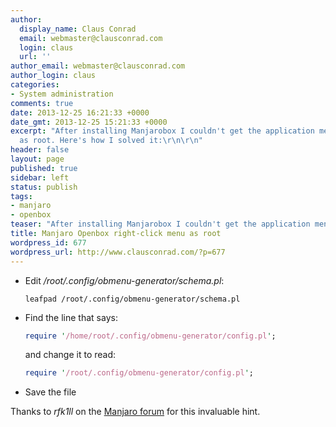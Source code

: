 ```yaml
---
author:
  display_name: Claus Conrad
  email: webmaster@clausconrad.com
  login: claus
  url: ''
author_email: webmaster@clausconrad.com
author_login: claus
categories:
- System administration
comments: true
date: 2013-12-25 16:21:33 +0000
date_gmt: 2013-12-25 15:21:33 +0000
excerpt: "After installing Manjarobox I couldn't get the application menu to work
  as root. Here's how I solved it:\r\n\r\n"
header: false
layout: page
published: true
sidebar: left
status: publish
tags:
- manjaro
- openbox
teaser: "After installing Manjarobox I couldn't get the application menu to work as root. Here's how I solved it:"
title: Manjaro Openbox right-click menu as root
wordpress_id: 677
wordpress_url: http://www.clausconrad.com/?p=677
---
```

* Edit _/root/.config/obmenu-generator/schema.pl_:

  ```shell
  leafpad /root/.config/obmenu-generator/schema.pl
  ```

* Find the line that says: 

  ```perl
  require '/home/root/.config/obmenu-generator/config.pl';
  ```

  and change it to read:

  ```perl
  require '/root/.config/obmenu-generator/config.pl';
  ```

* Save the file
  
Thanks to _rfk1ll_ on the [Manjaro forum](http://forum.manjaro.org/index.php?topic=4679.0) for this invaluable
hint.
